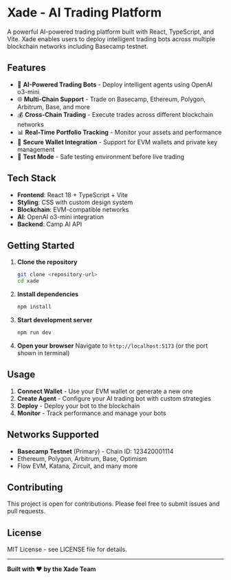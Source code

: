 # Xade - AI Trading Platform

A powerful AI-powered trading platform built with React, TypeScript, and Vite. Xade enables users to deploy intelligent trading bots across multiple blockchain networks including Basecamp testnet.

## Features

- 🤖 **AI-Powered Trading Bots** - Deploy intelligent agents using OpenAI o3-mini
- 🌐 **Multi-Chain Support** - Trade on Basecamp, Ethereum, Polygon, Arbitrum, Base, and more
- 💰 **Cross-Chain Trading** - Execute trades across different blockchain networks
- 📊 **Real-Time Portfolio Tracking** - Monitor your assets and performance
- 🔐 **Secure Wallet Integration** - Support for EVM wallets and private key management
- 🧪 **Test Mode** - Safe testing environment before live trading

## Tech Stack

- **Frontend**: React 18 + TypeScript + Vite
- **Styling**: CSS with custom design system
- **Blockchain**: EVM-compatible networks
- **AI**: OpenAI o3-mini integration
- **Backend**: Camp AI API

## Getting Started

1. **Clone the repository**
   ```bash
   git clone <repository-url>
   cd xade
   ```

2. **Install dependencies**
   ```bash
   npm install
   ```

3. **Start development server**
   ```bash
   npm run dev
   ```

4. **Open your browser**
   Navigate to `http://localhost:5173` (or the port shown in terminal)

## Usage

1. **Connect Wallet** - Use your EVM wallet or generate a new one
2. **Create Agent** - Configure your AI trading bot with custom strategies
3. **Deploy** - Deploy your bot to the blockchain
4. **Monitor** - Track performance and manage your bots

## Networks Supported

- **Basecamp Testnet** (Primary) - Chain ID: 123420001114
- Ethereum, Polygon, Arbitrum, Base, Optimism
- Flow EVM, Katana, Zircuit, and many more

## Contributing

This project is open for contributions. Please feel free to submit issues and pull requests.

## License

MIT License - see LICENSE file for details.

---

**Built with ❤️ by the Xade Team**
